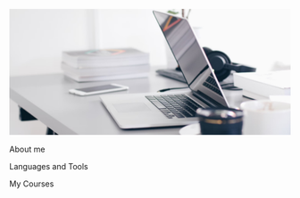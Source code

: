 ![Header](https://github.com/JollyCupcake/jollycupcake/blob/main/assets/photo-1498049860654-af1a5c566876.jpeg)

About me

Languages and Tools

My Courses